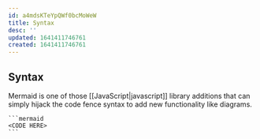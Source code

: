 ```yaml
---
id: a4mdsKTeYpQWf0bcMoWeW
title: Syntax
desc: ''
updated: 1641411746761
created: 1641411746761
---
```


## Syntax

Mermaid is one of those [[JavaScript|javascript]] library additions that can simply hijack the code fence syntax to add new functionality like diagrams.

````
```mermaid
<CODE HERE>
```
````
